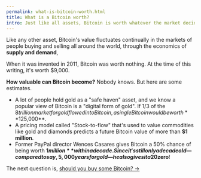```yaml
---
permalink: what-is-bitcoin-worth.html
title: What is a Bitcoin worth?
intro: Just like all assets, Bitcoin is worth whatever the market decides it’s worth.
---
```


Like any other asset, Bitcoin's value fluctuates continually in the markets of people buying and selling all around the world, through the economics of **supply and demand**, 

When it was invented in 2011, Bitcoin was worth nothing. At the time of this writing, it's worth $9,000.

**How valuable can Bitcoin become?** Nobody knows. But here are some estimates.

- A lot of people hold gold as a "safe haven" asset, and we know a popular view of Bitcoin is a "digital form of gold". If 1/3 of the $8 trillion market for gold flowed into Bitcoin, a single Bitcoin would be worth **$125,000**.
- A pricing model called "Stock-to-flow" that's used to value commodities like gold and diamonds predicts a future Bitcoin value of more than **$1 million**.
- Former PayPal director Wences Casares gives Bitcoin a 50% chance of being worth **$1 million** within a decade. Since it's still only a decade old—compared to say, 5,000 years for gold—he also gives it a 20% chance of failing, and being worth **$zero**!

The next question is, [should you buy some Bitcoin? →](/should-i-buy-bitcoin.html)